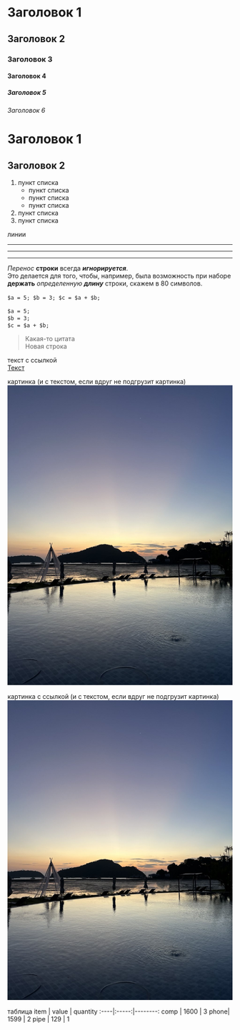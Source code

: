 # Заголовок 1
## Заголовок 2
### Заголовок 3
#### Заголовок 4
##### Заголовок 5
###### Заголовок 6

Заголовок 1
=

Заголовок 2
-


1. пункт списка
    * пункт списка
    - пункт списка
    + пункт списка
2. пункт списка
3. пункт списка



линии
***
---
___


*Перенос* **строки** всегда ***игнорируется***.  
Это делается для того, чтобы, например, была возможность при наборе __держать__ _определенную_ ___длину___ строки, скажем в 80 символов.

`
$a = 5;
$b = 3;
$c = $a + $b;
`

```
$a = 5;
$b = 3;
$c = $a + $b;
```

> Какая-то цитата  
Новая строка


текст с ссылкой  
[Текст](http://google.com)


картинка (и с текстом, если вдруг не подгрузит картинка)
![Текст если вдруг изображение не загрузилось](photo_2025-06-16_16-25-43.jpg)


картинка с ссылкой (и с текстом, если вдруг не подгрузит картинка)
[![Текст](photo_2025-06-16_16-25-43.jpg)](http://google.com)



таблица
item | value | quantity
:----|:-----:|--------:
comp | 1600  | 3
phone| 1599  | 2
pipe | 129   | 1



